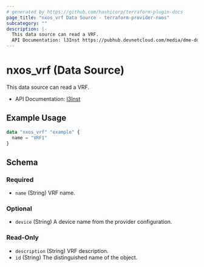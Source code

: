 ```yaml
---
# generated by https://github.com/hashicorp/terraform-plugin-docs
page_title: "nxos_vrf Data Source - terraform-provider-nxos"
subcategory: ""
description: |-
  This data source can read a VRF.
  API Documentation: l3Inst https://pubhub.devnetcloud.com/media/dme-docs-10-2-2/docs/Layer%203/l3:Inst/
---
```


# nxos_vrf (Data Source)

This data source can read a VRF.

- API Documentation: [l3Inst](https://pubhub.devnetcloud.com/media/dme-docs-10-2-2/docs/Layer%203/l3:Inst/)

## Example Usage

```terraform
data "nxos_vrf" "example" {
  name = "VRF1"
}
```

<!-- schema generated by tfplugindocs -->
## Schema

### Required

- `name` (String) VRF name.

### Optional

- `device` (String) A device name from the provider configuration.

### Read-Only

- `description` (String) VRF description.
- `id` (String) The distinguished name of the object.


